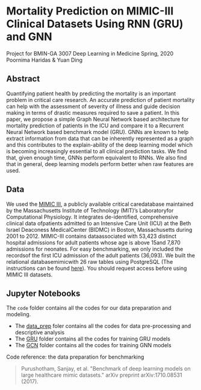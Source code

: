 # Mortality Prediction on MIMIC-III Clinical Datasets Using RNN (GRU) and GNN
Project for BMIN-GA 3007 Deep Learning in Medicine Spring, 2020  
Poornima Haridas & Yuan Ding

## Abstract
Quantifying patient health by predicting the mortality is an important problem in critical care research. An accurate prediction of patient mortality can help with the assessment of severity of illness and guide decision making in terms of drastic measures required to save a patient. In this paper, we propose a simple Graph Neural Network based architecture for mortality prediction of patients in the ICU and compare it to a Recurrent Neural Network based benchmark model (GRU). GNNs are known to help extract information from data that can be inherently represented as a graph and this contributes to the explain-ability of the deep learning model which is becoming increasingly essential to all clinical prediction tasks. We find that, given enough time, GNNs perform equivalent to RNNs. We also find that in general, deep learning models perform better when raw features are used. 

## Data
We used the [MIMIC  III](https://mimic.physionet.org/gettingstarted/overview/), a  publicly available  critical  caredatabase  maintained  by  the  Massachusetts  Institute  of  Technology  (MIT)’s  Laboratoryfor  Computational  Physiology. It  integrates  de-identified,  comprehensive  clinical  data  ofpatients admitted to an Intensive Care Unit (ICU) at the Beth Israel Deaconess MedicalCenter (BIDMC) in Boston, Massachusetts during 2001 to 2012.  MIMIC-III contains dataassociated with 53,423 distinct hospital admissions for adult patients whose age is above 15and 7,870 admissions for neonates.  For easy benchmarking, we only included the recordsof the first ICU admission of the adult patients (36,093).  We built the relational databasemimicwith 26 raw tables using PostgreSQL (The instructions can be found [here](https://mimic.physionet.org/tutorials/install-mimic-locally-windows/)). You should request access before using MIMIC III datasets.


## Jupyter Notebooks
The `code` folder contains all the codes for our data preparation and modeling.
* The [data_prep](https://github.com/UTpH/dl_in_medicine/tree/master/code/data_prep) foler contains all the codes for data pre-processing and descriptive analysis
* The [GRU](https://github.com/UTpH/dl_in_medicine/tree/master/code/GRU) folder contains all the codes for training GRU models
* The [GCN](https://github.com/UTpH/dl_in_medicine/tree/master/code/GCN) folder contains all the codes for training GNN models  

Code reference: the data preparation for benchmarking
> Purushotham, Sanjay, et al. "Benchmark of deep learning models on large healthcare mimic datasets." arXiv preprint arXiv:1710.08531 (2017).
